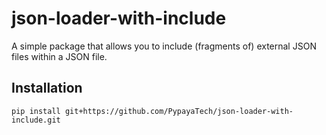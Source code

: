 # json-loader-with-include
A simple package that allows you to include (fragments of) external JSON files within a JSON file.

## Installation

```
pip install git+https://github.com/PypayaTech/json-loader-with-include.git
```
